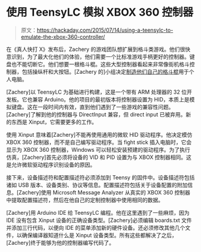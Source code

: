 # 使用 TeensyLC 模拟 XBOX 360 控制器

> 原文：<https://hackaday.com/2015/07/14/using-a-teensylc-to-emulate-the-xbox-360-controller/>

在《真人快打 X》发布后，Zachery 的游戏团队想扩展到格斗类游戏。他们很快意识到，为了最大化他们的体验，他们需要一个比标准游戏手柄更好的控制器。键盘也不能切断它。他们想要一根格斗棍。这些大型控制器看起来非常像街机格斗控制器，包括操纵杆和大按钮。[Zachery 的]小组决定[制造他们自己的格斗棍](http://www.zlittell.com/2015/07/fightstick/)用于个人电脑。

[Zachery]以 TeensyLC 为基础进行构建，这是一个带有 ARM 处理器的 32 位开发板。它也兼容 Arduino。他的项目的最初版本将控制器设置为 HID，本质上是模拟键盘。这在一段时间内有效，直到他们遇到了一些游戏的兼容性问题。[Zachery]了解到他的控制器与 DirectInput 兼容，但 direct input 已被弃用。新的东西是 Xinput，它需要更多的工作。

使用 Xinput 意味着[Zachery]不能再使用通用的微软 HID 驱动程序。他决定模仿 XBOX 360 控制器，而不是自己编写驱动程序。当 fight stick 插入电脑时，它会显示为 XBOX 360 控制器，Windows 可以轻松安装预建的驱动程序。为了执行仿真，[Zachery]首先必须将设备的 VID 和 PID 设置为与 XBOX 控制器相同。这是允许微软驱动程序识别设备的原因。

接下来，设备描述符和配置描述符必须添加到 Teensy 的固件中。设备描述符包括诸如 USB 版本、设备类别、协议等信息。配置描述符包括关于设备配置的附加信息。[Zachery]使用 Microsoft Message Analyzer 从真实的 XBOX 360 控制器中提取配置描述符，然后在他自己的定制控制器中使用相同的数据。

[Zachery]用 Arduino IDE 给 TeensyLC 编程。他在这里遇到了一些麻烦，因为 IDE 没有包含 Xinput 设备的正确设备类型。[Zachery]必须编辑 boards.txt 文件并添加三行代码，以便向 IDE 的菜单添加新的硬件设备。还必须修改其他几个文件，以确保编译器知道什么是 Xinput 设备类型。所有这些都解决了之后，[Zachery]终于能够为他的控制器编写代码了。